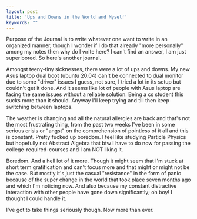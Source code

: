 ```yaml
---
layout: post
title: 'Ups and Downs in the World and Myself'
keywords: ""
---
```


Purpose of the Journal is to write whatever one want to write in an organized manner, though I wonder if I do that already "more personally" among my notes then why do I write here? I can't find an answer, I am just super bored. So here's another journal.

Amongst teeny-tiny sicknesses, there were a lot of ups and downs. My new Asus laptop dual boot (ubuntu 20.04) can't be connected to dual monitor due to some "driver" issues I guess, not sure, I tried a lot in its setup but couldn't get it done. And it seems like lot of people with Asus laptop are facing the same issues without a reliable solution. Being a cs student this sucks more than it should. Anyway I'll keep trying and till then keep switching between laptops.

The weather is changing and all the natural allergies are back and that's not the most frustrating thing, from the past two weeks I've been in some serious crisis or "angst" on the comprehension of pointless of it all and this is constant. Pretty fucked up boredom. I feel like studying Particle Physics but hopefully not Abstract Algebra that btw I have to do now for passing the college-required-courses and I am NOT liking it.

Boredom. And a hell lot of it more. Though it might seem that I'm stuck at short term gratification and can't focus more and that might or might not be the case. But mostly it's just the casual "resistance" in the form of panic because of the super change in the world that took place seven months ago and which I'm noticing now. And also because my constant distractive interaction with other people have gone down significantly; oh boy! I thought I could handle it. 

I've got to take things seriously though. Now more than ever.